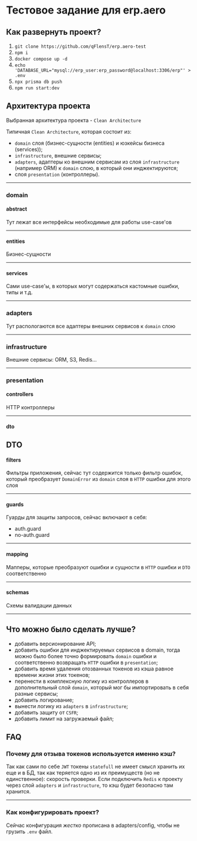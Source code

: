 # Тестовое задание для erp.aero
## Как развернуть проект?
1. `git clone https://github.com/qFlensT/erp.aero-test`
2. `npm i`
3. `docker compose up -d`
4. `echo 'DATABASE_URL="mysql://erp_user:erp_password@localhost:3306/erp"' > .env`
5. `npx prisma db push`
6. `npm run start:dev`

## Архитектура проекта
Выбранная архитектура проекта - `Clean Architecture`

Типичная `Clean Architecture`, которая состоит из:
- `domain` слоя (бизнес-сущности (entities) и юзкейсы бизнеса (services));
- `infrastructure`, внешние сервисы;
- `adapters`, адаптеры ко внешним сервисам из слоя `infrastructure` (например ORM) к `domain` слою, в который они инджектируются;
- слоя `presentation` (контроллеры).
---
### domain
#### abstract
Тут лежат все интерфейсы необходимые для работы use-case'ов

---
#### entities
Бизнес-сущности

---
#### services
Сами use-case'ы, в которых могут содержаться кастомные ошибки, типы и т.д.

---
### adapters
Тут распологаются все адаптеры внешних сервисов к `domain` слою

---
### infrastructure
Внешние сервисы: ORM, S3, Redis...

---
### presentation
#### controllers
HTTP контроллеры

---
#### dto
DTO
---
#### filters
Фильтры приложения, сейчас тут содержится только фильтр ошибок, который преобразует `DomainError` из `domain` слоя в `HTTP` ошибки для этого слоя

---
#### guards
Гуарды для защиты запросов, сейчас включают в себя:
- auth.guard
- no-auth.guard
---
#### mapping
Мапперы, которые преобразуют ошибки и сущности в `HTTP` ошибки и `DTO` соответственно

---
#### schemas
Схемы валидации данных

---
## Что можно было сделать лучше?
- добавить версионирование API;
- добавить ошибки для инджектируемых сервисов в domain, тогда можно было более точно формировать `domain` ошибки и соответственно возвращать `HTTP` ошибки в `presentation`;
- добавить время удаления отозванных токенов из кэша равное времени жизни этих токенов;
- перенести в комплексную логику из контроллеров в дополнительный слой `domain`, который мог бы импортировать в себя разные сервисы;
- добавить логирование;
- вынести логику из `adapters` в `infrastructure`;
- добавить защиту от `CSFR`;
- добавить лимит на загружаемый файл;

## FAQ
### Почему для отзыва токенов используется именно кэш?
Так как сами по себе `JWT` токены `statefull` не имеет смысл хранить их еще и в БД, так как теряется одно из их преимуществ (но не единственное): скорость проверки. Если подключить `Redis` к проекту через слой `adapters` и `infrastructure`, то кэш будет безопасно там хранится.

---
### Как конфигурировать проект?
Сейчас конфигурация *жестко* прописана в adapters/config, чтобы не грузить `.env` файл.
